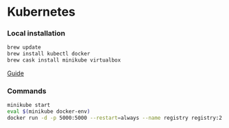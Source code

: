 # Kubernetes



### Local installation
```bash
brew update
brew install kubectl docker
brew cask install minikube virtualbox
```

[Guide](https://gist.github.com/kevin-smets/b91a34cea662d0c523968472a81788f7)
### Commands
```bash
minikube start
eval $(minikube docker-env)
docker run -d -p 5000:5000 --restart=always --name registry registry:2
```
